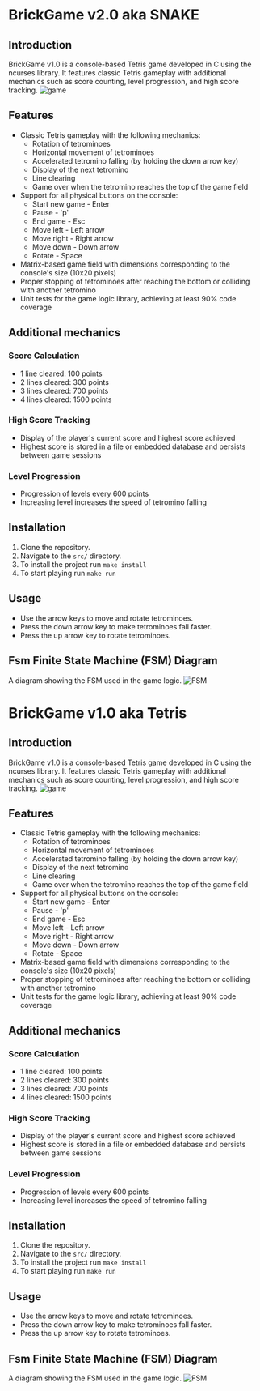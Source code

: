 
# BrickGame v2.0 aka SNAKE
 
## Introduction
  BrickGame v1.0 is a console-based Tetris game developed in C using the
ncurses library. It features classic Tetris gameplay with additional mechanics
such as score counting, level progression, and high score tracking.
	![game](game.png)
 
## Features
 - Classic Tetris gameplay with the following mechanics:
    - Rotation of tetrominoes
    - Horizontal movement of tetrominoes
    - Accelerated tetromino falling (by holding the down arrow key)
    - Display of the next tetromino
    - Line clearing
    - Game over when the tetromino reaches the top of the game field
 - Support for all physical buttons on the console:
    - Start new game - Enter
    - Pause - 'p'
    - End game - Esc
    - Move left -  Left arrow
    - Move right -  Right arrow
    - Move down - Down arrow
    - Rotate - Space
 - Matrix-based game field with dimensions corresponding to the console's size
(10x20 pixels)
 - Proper stopping of tetrominoes after reaching the bottom or colliding with
another tetromino
 - Unit tests for the game logic library, achieving at least 90% code coverage
 
  
## Additional mechanics
 
### Score Calculation

- 1 line cleared: 100 points
- 2 lines cleared: 300 points
- 3 lines cleared: 700 points
- 4 lines cleared: 1500 points

### High Score Tracking

- Display of the player's current score and highest score achieved
- Highest score is stored in a file or embedded database and persists between
game sessions
 
### Level Progression

- Progression of levels every 600 points
- Increasing level increases the speed of tetromino falling
 
## Installation

1. Clone the repository.
2. Navigate to the `src/` directory.
3. To install the project run `make install`
4. To start playing run `make run`
 
 
## Usage
 
- Use the arrow keys to move and rotate tetrominoes.
- Press the down arrow key to make tetrominoes fall faster.
- Press the up arrow key to rotate tetrominoes.
 
## Fsm Finite State Machine (FSM) Diagram
  A diagram showing the FSM used in the game logic.
	![FSM](fsm.png)




# BrickGame v1.0 aka Tetris
 
## Introduction
  BrickGame v1.0 is a console-based Tetris game developed in C using the
ncurses library. It features classic Tetris gameplay with additional mechanics
such as score counting, level progression, and high score tracking.
	![game](game.png)
 
## Features
 - Classic Tetris gameplay with the following mechanics:
    - Rotation of tetrominoes
    - Horizontal movement of tetrominoes
    - Accelerated tetromino falling (by holding the down arrow key)
    - Display of the next tetromino
    - Line clearing
    - Game over when the tetromino reaches the top of the game field
 - Support for all physical buttons on the console:
    - Start new game - Enter
    - Pause - 'p'
    - End game - Esc
    - Move left -  Left arrow
    - Move right -  Right arrow
    - Move down - Down arrow
    - Rotate - Space
 - Matrix-based game field with dimensions corresponding to the console's size
(10x20 pixels)
 - Proper stopping of tetrominoes after reaching the bottom or colliding with
another tetromino
 - Unit tests for the game logic library, achieving at least 90% code coverage
 
  
## Additional mechanics
 
### Score Calculation

- 1 line cleared: 100 points
- 2 lines cleared: 300 points
- 3 lines cleared: 700 points
- 4 lines cleared: 1500 points

### High Score Tracking

- Display of the player's current score and highest score achieved
- Highest score is stored in a file or embedded database and persists between
game sessions
 
### Level Progression

- Progression of levels every 600 points
- Increasing level increases the speed of tetromino falling
 
## Installation

1. Clone the repository.
2. Navigate to the `src/` directory.
3. To install the project run `make install`
4. To start playing run `make run`
 
 
## Usage
 
- Use the arrow keys to move and rotate tetrominoes.
- Press the down arrow key to make tetrominoes fall faster.
- Press the up arrow key to rotate tetrominoes.
 
## Fsm Finite State Machine (FSM) Diagram
  A diagram showing the FSM used in the game logic.
	![FSM](fsm.png)
